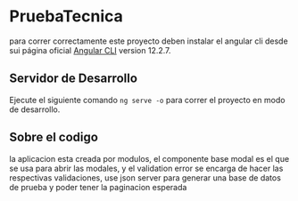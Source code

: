 # PruebaTecnica

para correr correctamente este proyecto deben instalar el angular cli desde sui página oficial [Angular CLI](https://github.com/angular/angular-cli) version 12.2.7.

## Servidor de Desarrollo

Ejecute el siguiente comando `ng serve -o` para correr el proyecto en modo de desarrollo.

## Sobre el codigo

la aplicacion esta creada por modulos, el componente base modal es el que se usa para abrir las modales, y el validation error se encarga de hacer las respectivas validaciones, use json server para generar una base de datos de prueba y poder tener la paginacion esperada

